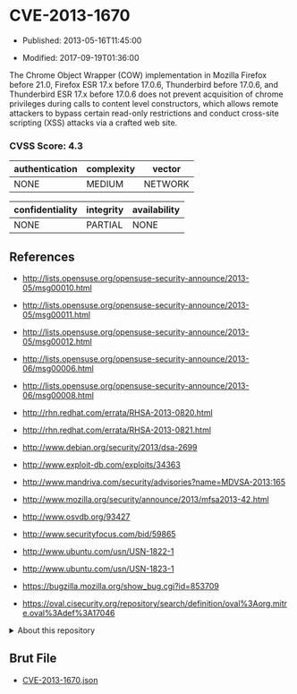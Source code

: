 # CVE-2013-1670

- Published: 2013-05-16T11:45:00

- Modified: 2017-09-19T01:36:00

The Chrome Object Wrapper (COW) implementation in Mozilla Firefox before 21.0, Firefox ESR 17.x before 17.0.6, Thunderbird before 17.0.6, and Thunderbird ESR 17.x before 17.0.6 does not prevent acquisition of chrome privileges during calls to content level constructors, which allows remote attackers to bypass certain read-only restrictions and conduct cross-site scripting (XSS) attacks via a crafted web site.

### CVSS Score: **4.3**

| authentication | complexity | vector |
| --- | --- | --- |
| NONE | MEDIUM | NETWORK |

| confidentiality | integrity | availability |
| --- | --- | --- |
| NONE | PARTIAL | NONE |

## References

* http://lists.opensuse.org/opensuse-security-announce/2013-05/msg00010.html

* http://lists.opensuse.org/opensuse-security-announce/2013-05/msg00011.html

* http://lists.opensuse.org/opensuse-security-announce/2013-05/msg00012.html

* http://lists.opensuse.org/opensuse-security-announce/2013-06/msg00006.html

* http://lists.opensuse.org/opensuse-security-announce/2013-06/msg00008.html

* http://rhn.redhat.com/errata/RHSA-2013-0820.html

* http://rhn.redhat.com/errata/RHSA-2013-0821.html

* http://www.debian.org/security/2013/dsa-2699

* http://www.exploit-db.com/exploits/34363

* http://www.mandriva.com/security/advisories?name=MDVSA-2013:165

* http://www.mozilla.org/security/announce/2013/mfsa2013-42.html

* http://www.osvdb.org/93427

* http://www.securityfocus.com/bid/59865

* http://www.ubuntu.com/usn/USN-1822-1

* http://www.ubuntu.com/usn/USN-1823-1

* https://bugzilla.mozilla.org/show_bug.cgi?id=853709

* https://oval.cisecurity.org/repository/search/definition/oval%3Aorg.mitre.oval%3Adef%3A17046

<details>
<summary>About this repository</summary> 

  This repository is part of the project [Live Hack CVE](https://github.com/Live-Hack-CVE). Main website can be found [www.live-hack.org](https://www.live-hack.org) 
  
  Made by [Sn0wAlice](https://github.com/Sn0wAlice) for the people that care about security and need to have a feed of the latest CVEs. Hope you enjoy it, don't forget to star the repo and follow me on [Twitter](https://twitter.com/Sn0wAlice) and [Github](https://github.com/Sn0wAlice). And that is my [personnal website](https://www.alice-snow.me/)

  - [Home Page](https://github.com/Live-Hack-CVE)
  - [Framework](https://github.com/Live-Hack-CVE/cve-framework)
  - [CVE database](https://github.com/Live-Hack-CVE/full_database)
  - [Changelog](https://github.com/Live-Hack-CVE/Changelog)
</details>

## Brut File

* [CVE-2013-1670.json](https://raw.githubusercontent.com/Live-Hack-CVE/full_database/main/cves/2013/CVE-2013-1670.json)

